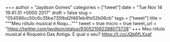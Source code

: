 
+++
author = "Jaydson Gomes"
categories = ["tweet"]
date = "Tue Nov 14 19:41:31 +0000 2017"
draft = false
slug = "054586cc50c6c35be735fbd2f461eb4fe52b06cb"
tags = ["tweet"]
title = """Meu rótulo musical é Roqu..."""
tweet = true
micro = true
tweet_url = "https://twitter.com/jaydson/status/930521092288073728"
+++
Meu rótulo musical é Roqueiro Das Antiga. E qual o seu? https://t.co/JQb6fLXxaf
